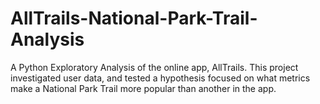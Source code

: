 # AllTrails-National-Park-Trail-Analysis
A Python Exploratory Analysis of the online app, AllTrails. This project investigated user data, and tested a hypothesis focused on what metrics make a National Park Trail more popular than another in the app. 
